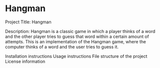 # Hangman
Project Title: Hangman

Description: Hangman is a classic game in which a player thinks of a word and the other player tries 
to guess that word within a certain amount of attempts. This is an implementation of the Hangman game, where the computer 
thinks of a word and the user tries to guess it. 

Installation instructions
Usage instructions
File structure of the project
License information